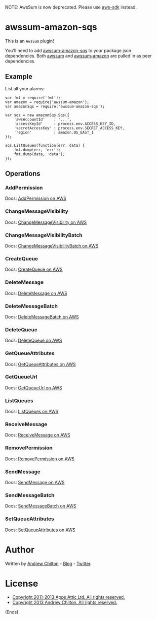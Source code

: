 NOTE: AwsSum is now deprecated. Please use [aws-sdk](https://www.npmjs.org/package/aws-sdk) instead.

# awssum-amazon-sqs #

This is an ```AwsSum``` plugin!

You'll need to add [awssum-amazon-sqs](https://github.com/awssum/awssum-amazon-sqs/) to your package.json
dependencies. Both [awssum](https://github.com/awssum/awssum/) and
[awssum-amazon](https://github.com/awssum/awssum-amazon/) are pulled in as peer dependencies.

## Example ##

List all your alarms:

```
var fmt = require('fmt');
var amazon = require('awssum-amazon');
var amazonSqs = require('awssum-amazon-sqs');

var sqs = new amazonSqs.Sqs({
    'awsAccountId'    : '...',
    'accessKeyId'     : process.env.ACCESS_KEY_ID,
    'secretAccessKey' : process.env.SECRET_ACCESS_KEY,
    'region'          : amazon.US_EAST_1
});

sqs.ListQueues(function(err, data) {
    fmt.dump(err, 'err');
    fmt.dump(data, 'data');
});
```

## Operations ##

### AddPermission ###

Docs: [AddPermission on AWS](http://docs.amazonwebservices.com/AWSSimpleQueueService/latest/APIReference/Query_QueryAddPermission.html)

### ChangeMessageVisibility ###

Docs: [ChangeMessageVisibility on AWS](http://docs.amazonwebservices.com/AWSSimpleQueueService/latest/APIReference/Query_QueryChangeMessageVisibility.html)

### ChangeMessageVisibilityBatch ###

Docs: [ChangeMessageVisibilityBatch on AWS](http://docs.amazonwebservices.com/AWSSimpleQueueService/latest/APIReference/Query_QueryChangeMessageVisibilityBatch.html)

### CreateQueue ###

Docs: [CreateQueue on AWS](http://docs.amazonwebservices.com/AWSSimpleQueueService/latest/APIReference/Query_QueryCreateQueue.html)

### DeleteMessage ###

Docs: [DeleteMessage on AWS](http://docs.amazonwebservices.com/AWSSimpleQueueService/latest/APIReference/Query_QueryDeleteMessage.html)

### DeleteMessageBatch ###

Docs: [DeleteMessageBatch on AWS](http://docs.amazonwebservices.com/AWSSimpleQueueService/latest/APIReference/Query_QueryDeleteMessageBatch.html)

### DeleteQueue ###

Docs: [DeleteQueue on AWS](http://docs.amazonwebservices.com/AWSSimpleQueueService/latest/APIReference/Query_QueryDeleteQueue.html)

### GetQueueAttributes ###

Docs: [GetQueueAttributes on AWS](http://docs.amazonwebservices.com/AWSSimpleQueueService/latest/APIReference/Query_QueryGetQueueUrl.html)

### GetQueueUrl ###

Docs: [GetQueueUrl on AWS](http://docs.amazonwebservices.com/AWSSimpleQueueService/latest/APIReference/Query_QueryGetQueueAttributes.html)

### ListQueues ###

Docs: [ListQueues on AWS](http://docs.amazonwebservices.com/AWSSimpleQueueService/latest/APIReference/Query_QueryListQueues.html)

### ReceiveMessage ###

Docs: [ReceiveMessage on AWS](http://docs.amazonwebservices.com/AWSSimpleQueueService/latest/APIReference/Query_QueryReceiveMessage.html)

### RemovePermission ###

Docs: [RemovePermission on AWS](http://docs.amazonwebservices.com/AWSSimpleQueueService/latest/APIReference/Query_QueryRemovePermission.html)

### SendMessage ###

Docs: [SendMessage on AWS](http://docs.amazonwebservices.com/AWSSimpleQueueService/latest/APIReference/Query_QuerySendMessage.html)

### SendMessageBatch ###

Docs: [SendMessageBatch on AWS](http://docs.amazonwebservices.com/AWSSimpleQueueService/latest/APIReference/Query_QuerySendMessageBatch.html)

### SetQueueAttributes ###

Docs: [SetQueueAttributes on AWS](http://docs.amazonwebservices.com/AWSSimpleQueueService/latest/APIReference/Query_QuerySetQueueAttributes.html)



# Author #

Written by [Andrew Chilton](http://chilts.org/) - [Blog](http://chilts.org/blog/) -
[Twitter](https://twitter.com/andychilton).

# License #

* [Copyright 2011-2013 Apps Attic Ltd.  All rights reserved.](http://appsattic.mit-license.org/2011/)
* [Copyright 2013 Andrew Chilton.  All rights reserved.](http://chilts.mit-license.org/2013/)

(Ends)
